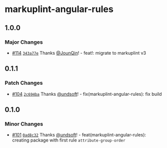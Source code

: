 # markuplint-angular-rules

## 1.0.0

### Major Changes

- [#114](https://github.com/un-ts/markuplint/pull/114) [`343a77e`](https://github.com/un-ts/markuplint/commit/343a77ed29792edc4bf0329fb29024cc8cd8de70) Thanks [@JounQin](https://github.com/JounQin)! - feat!: migrate to markuplint v3

## 0.1.1

### Patch Changes

- [#104](https://github.com/un-ts/markuplint/pull/104) [`2c694ba`](https://github.com/un-ts/markuplint/commit/2c694babf4674edd78b00dc34b808b8b259748e1) Thanks [@undsoft](https://github.com/undsoft)! - fix(markuplint-angular-rules): fix build

## 0.1.0

### Minor Changes

- [#101](https://github.com/un-ts/markuplint/pull/101) [`0ad8c32`](https://github.com/un-ts/markuplint/commit/0ad8c325791266df442c435b952392fc4bbe4211) Thanks [@undsoft](https://github.com/undsoft)! - feat(markuplint-angular-rules): creating package with first rule `attribute-group-order`
